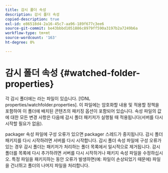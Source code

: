 ```yaml
---
title: 감시 폴더 속성
description: 감시 폴더 속성
copied-description: true
exl-id: e86518d4-2a16-45c7-aa96-189f677c3ee6
source-git-commit: be43bbbd1051886c8979ff590a3197b2a7249b6a
workflow-type: tm+mt
source-wordcount: '163'
ht-degree: 0%

---
```


# 감시 폴더 속성 {#watched-folder-properties}

각 감시 폴더에는 라는 파일이 있습니다. [!DNL properties/watchfolder.properties]. 이 파일에는 암호화할 내용 및 적용할 정책을 포함하여 이 폴더에 배치된 콘텐츠의 패키징 옵션이 포함되어 있습니다. 속성 파일의 값에 대한 모든 변경 사항은 다음에 감시 폴더 패키저가 실행될 때 적용됩니다(서버를 다시 시작할 필요가 없음).

packager 속성 파일에 구성 오류가 있으면 packager 스레드가 중지됩니다. 감시 폴더 패키지를 다시 시작하려면 서버를 다시 시작합니다. 감시 폴더 속성 파일에 구성 오류가 있는 경우 감시 폴더는 패키저가 처리하는 폴더 목록에서 일시적으로 제거됩니다. 감시 폴더를 목록에 다시 추가하려면 서버를 다시 시작하거나 패키지 속성 파일을 수정하십시오. 특정 파일을 패키지하는 동안 오류가 발생하면(예: 파일이 손상되었기 때문에) 파일을 건너뛰고 폴더의 나머지 파일을 처리합니다.

